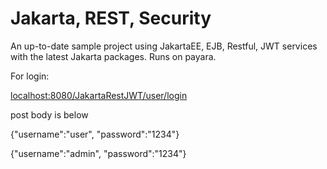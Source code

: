 # Jakarta, REST, Security

An up-to-date sample project using JakartaEE, EJB, Restful, JWT services with the latest Jakarta packages. Runs on payara.

For login:

[localhost:8080/JakartaRestJWT/user/login](localhost:8080/JakartaRestJWT/user/login)

post body is below

{"username":"user", "password":"1234"}

{"username":"admin", "password":"1234"}
